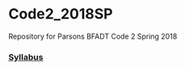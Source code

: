 # Code2_2018SP
Repository for Parsons BFADT Code 2 Spring 2018

### [Syllabus](https://docs.google.com/document/d/1jBiafZWRdlzuXJCHgsqlfrK2Psn2OzlD6IkqmRlYTVQ/edit?usp=sharing)
